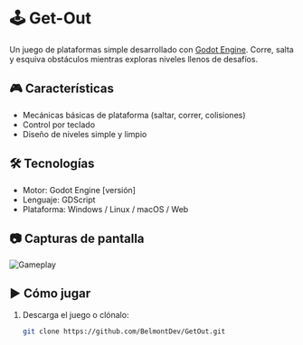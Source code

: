 # 🕹️ Get-Out

Un juego de plataformas simple desarrollado con [Godot Engine](https://godotengine.org/). Corre, salta y esquiva obstáculos mientras exploras niveles llenos de desafíos.

## 🎮 Características

- Mecánicas básicas de plataforma (saltar, correr, colisiones)
- Control por teclado
- Diseño de niveles simple y limpio

## 🛠️ Tecnologías

- Motor: Godot Engine [versión]
- Lenguaje: GDScript
- Plataforma: Windows / Linux / macOS / Web

## 📷 Capturas de pantalla

![Gameplay]("game.png")

## ▶️ Cómo jugar

1. Descarga el juego o clónalo:
   ```bash
   git clone https://github.com/BelmontDev/GetOut.git
